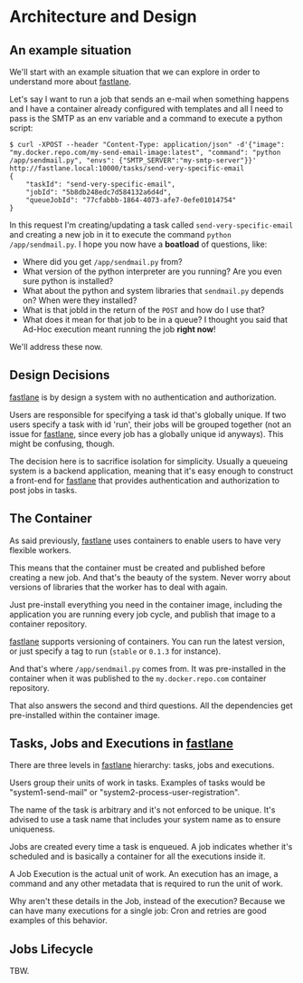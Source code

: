 # Architecture and Design

## An example situation

We'll start with an example situation that we can explore in order to understand more about [fastlane](https://github.com/heynemann/fastlane).

Let's say I want to run a job that sends an e-mail when something happens and I have a container already configured with templates and all I need to pass is the SMTP as an env variable and a command to execute a python script:

    $ curl -XPOST --header "Content-Type: application/json" -d'{"image": "my.docker.repo.com/my-send-email-image:latest", "command": "python /app/sendmail.py", "envs": {"SMTP_SERVER":"my-smtp-server"}}' http://fastlane.local:10000/tasks/send-very-specific-email
    {
        "taskId": "send-very-specific-email",
        "jobId": "5b8db248edc7d584132a6d4d",
        "queueJobId": "77cfabbb-1864-4073-afe7-0efe01014754"
    }

In this request I'm creating/updating a task called `send-very-specific-email` and creating a new job in it to execute the command `python /app/sendmail.py`. I hope you now have a **boatload** of questions, like:

-   Where did you get `/app/sendmail.py` from?
-   What version of the python interpreter are you running? Are you even sure python is installed?
-   What about the python and system libraries that `sendmail.py` depends on? When were they installed?
-   What is that jobId in the return of the `POST` and how do I use that?
-   What does it mean for that job to be in a queue? I thought you said that Ad-Hoc execution meant running the job **right now**!

We'll address these now.

## Design Decisions

[fastlane](https://github.com/heynemann/fastlane) is by design a system with no authentication and authorization.

Users are responsible for specifying a task id that's globally unique. If two users specify a task with id 'run', their jobs will be grouped together (not an issue for [fastlane](https://github.com/heynemann/fastlane), since every job has a globally unique id anyways). This might be confusing, though.

The decision here is to sacrifice isolation for simplicity. Usually a queueing system is a backend application, meaning that it's easy enough to construct a front-end for [fastlane](https://github.com/heynemann/fastlane) that provides authentication and authorization to post jobs in tasks.

## The Container

As said previously, [fastlane](https://github.com/heynemann/fastlane) uses containers to enable users to have very flexible workers. 

This means that the container must be created and published before creating a new job. And that's the beauty of the system. Never worry about versions of libraries that the worker has to deal with again.

Just pre-install everything you need in the container image, including the application you are running every job cycle, and publish that image to a container repository.

[fastlane](https://github.com/heynemann/fastlane) supports versioning of containers. You can run the latest version, or just specify a tag to run (`stable` or `0.1.3` for instance).

And that's where `/app/sendmail.py` comes from. It was pre-installed in the container when it was published to the `my.docker.repo.com` container repository.

That also answers the second and third questions. All the dependencies get pre-installed within the container image.

## Tasks, Jobs and Executions in [fastlane](https://github.com/heynemann/fastlane)

There are three levels in [fastlane](https://github.com/heynemann/fastlane) hierarchy: tasks, jobs and executions.

Users group their units of work in tasks. Examples of tasks would be "system1-send-mail" or "system2-process-user-registration".

The name of the task is arbitrary and it's not enforced to be unique. It's advised to use a task name that includes your system name as to ensure uniqueness.

Jobs are created every time a task is enqueued. A job indicates whether it's scheduled and is basically a container for all the executions inside it.

A Job Execution is the actual unit of work. An execution has an image, a command and any other metadata that is required to run the unit of work.

Why aren't these details in the Job, instead of the execution? Because we can have many executions for a single job: Cron and retries are good examples of this behavior.

## Jobs Lifecycle

TBW.

